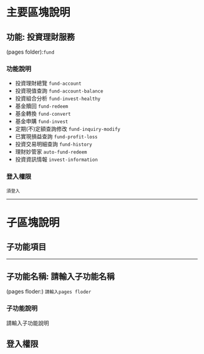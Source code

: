 # 主要區塊說明
## 功能: 投資理財服務
(pages folder):`fund`

### 功能說明
* 投資理財總覽 `fund-account`
* 投資現值查詢 `fund-account-balance`
* 投資組合分析 `fund-invest-healthy`
* 基金贖回 `fund-redeem`
* 基金轉換 `fund-convert`
* 基金申購 `fund-invest`
* 定期(不)定額查詢修改 `fund-inquiry-modify`
* 已實現損益查詢 `fund-profit-loss`
* 投資交易明細查詢 `fund-history`
* 理財妙管家 `auto-fund-redeem`
* 投資資訊情報 `invest-information`

### 登入權限
`須登入`

---

# 子區塊說明
## 子功能項目

---
## 子功能名稱: 請輸入子功能名稱
(pages floder:) `
請輸入pages floder
`

### 子功能說明
請輸入子功能說明

## 登入權限
<!-- `免登入` -->
<!-- `須登入` -->

